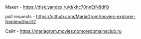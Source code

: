 Макет - https://disk.yandex.ru/d/khc70nnEtN8dfQ

pull requests - https://github.com/MariaGrom/movies-explorer-frontend/pull/2

Сайт - https://mariagrom.movies.nomoredomainsclub.ru